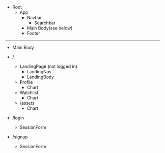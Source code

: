 * Root
   * App
        * Navbar
            * Searchbar
        * Main Body(see below)
        * Footer

________________________________

* Main Body

* /
    * LandingPage (not logged in)
        * LandingNav
        * LandingBody
    * Profile
        * Chart
    * Watchlist
        * Chart
    * /assets
        * Chart
        
* /login
    * SessionForm
* /signup
    * SessionForm
